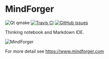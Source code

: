 # MindForger

![Qt qmake](https://img.shields.io/badge/qt-qmake-green.svg)
[![Travis CI](https://travis-ci.org/dvorka/mindforger.svg?branch=master)](https://travis-ci.org/dvorka/mindforger)
[![GitHub issues](https://img.shields.io/github/issues/dvorka/mindforger.svg?maxAge=360)](https://github.com/dvorka/mindforger/issues)

Thinking notebook and Markdown IDE.

![MindForger](http://test.mindforger.com/images/screenshots/markdown-images.png)

For more detail see https://www.mindforger.com
